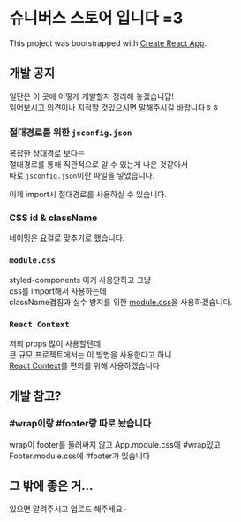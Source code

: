 # 슈니버스 스토어 입니다 =3

This project was bootstrapped with [Create React App](https://github.com/facebook/create-react-app).

## 개발 공지

일단은 이 곳에 어떻게 개발할지 정리해 놓겠습니답! \
읽어보시고 의견이나 지적할 것있으시면 말해주시길 바랍니다ㅎㅎ

### 절대경로를 위한 `jsconfig.json`

복잡한 상대경로 보다는 \
절대경로를 통해 직관적으로 알 수 있는게 나은 것같아서 \
따로 `jsconfig.json`이란 파일을 넣었습니다.

이제 import시 절대경로를 사용하실 수 있습니다.

### CSS id & className

네이밍은 [요](https://github.com/dumplehomin/HTML-CSS-Guide/blob/master/1.Naming%20Guide.md)걸로 맞추기로 했습니다.

### `module.css`

styled-components 이거 사용안하고 그냥 \
css를 import해서 사용하는데 \
className겹침과 실수 방지를 위한 [module.css](https://velog.io/@kwonh/React-CSS%EB%A5%BC-%EC%9E%91%EC%84%B1%ED%95%98%EB%8A%94-%EB%B0%A9%EB%B2%95%EB%93%A4-css-module-sass-css-in-js)을 사용하겠습니다.

### `React Context`

저희 props 많이 사용할텐데 \
큰 규모 프로젝트에서는 이 방법을 사용한다고 하니 \
[React Context](https://www.daleseo.com/react-context/)를 편의를 위해 사용하겠습니다

## 개발 참고?

### #wrap이랑 #footer랑 따로 놨습니다

wrap이 footer를 둘러싸지 않고
App.module.css에 #wrap있고
Footer.module.css에 #footer가 있습니다

## 그 밖에 좋은 거...

있으면 알려주시고 업로드 해주세요~